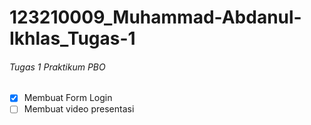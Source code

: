 # 123210009_Muhammad-Abdanul-Ikhlas_Tugas-1

###### Tugas 1 Praktikum PBO 

* [x] Membuat Form Login
* [ ] Membuat video presentasi 
